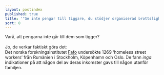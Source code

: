 ```yaml
---
layout: postindex
published: true
title: '"Ge inte pengar till tiggare, du stödjer organiserad brottslighet" '
sort: 0
---
```






Varå, att pengarna inte går till dem som tigger? <br><br>
Jo, de verkar faktiskt göra det: <br>
Det norska forskningsinstitutet [Fafo](http://fafo.no/images/pub/2015/954-innmat-trykk.pdf) undersökte 1269  ‘homeless street workers’ från Rumänien i Stockholm, Köpenhamn och Oslo. De fann _inga_ indikationer på att någon del av deras inkomster gavs till någon utanför familjen.
